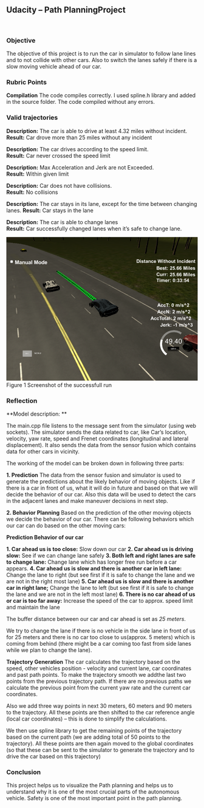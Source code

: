 ## Udacity – Path PlanningProject

 
### Objective
The objective of this project is to run the car in simulator to follow lane lines and to not collide with other cars. Also to switch the lanes safely if there is a slow moving vehicle ahead of our car.

### Rubric Points
**Compilation** The code compiles correctly.
I used spline.h library and added in the source folder. The code compiled without any errors.

### Valid trajectories
**Description:** The car is able to drive at least 4.32 miles without incident.	
**Result:** Car drove more than 25 miles without any incident

**Description:** The car drives according to the speed limit.	
**Result:** Car never crossed the speed limit

**Description:** Max Acceleration and Jerk are not Exceeded.	
**Result:** Within given limit

**Description:** Car does not have collisions.	
**Result:** No collisions

**Description:** The car stays in its lane, except for the time between changing lanes.	
**Result:** Car stays in the lane

**Description:** The car is able to change lanes	
**Result:** Car successfully changed lanes when it’s safe to change lane.


![png](pic.png) 
Figure 1 Screenshot of the successfull run

### Reflection
**Model description: **

The main.cpp file listens to the message sent from the simulator (using web sockets). The simulator sends the data related to car, like Car’s location, velocity, yaw rate, speed and Frenet coordinates (longitudinal and lateral displacement). It also sends the data from the sensor fusion which contains data for other cars in vicinity.

The working of the model can be broken down in following three parts:

**1. Prediction**
The data from the sensor fusion and simulator is used to generate the predictions about the likely behavior of moving objects. Like if there is a car in front of us, what it will do in future and based on that we will decide the behavior of our car. Also this data will be used to detect the cars in the adjacent lanes and make maneuver decisions in next step.

**2. Behavior Planning**
Based on the prediction of the other moving objects we decide the behavior of our car. There can be following behaviors which our car can do based on the other moving cars:

**Prediction	Behavior of our car**

**1. Car ahead us is too close:**	Slow down our car
**2. Car ahead us is driving slow:**	See if we can change lane safely
**3. Both left and right lanes are safe to change lane:**	Change lane which has longer free run before a car appears.
**4. Car ahead us is slow and there is another car in left lane:**	Change the lane to right (but see first if it is safe to change the lane and we are not in the right most lane)
**5. Car ahead us is slow and there is another car in right lane;**	Change the lane to left (but see first if it is safe to change the lane and we are not in the left most lane)
**6. There is no car ahead of us or car is too far away:**	Increase the speed of the car to approx. speed limit and maintain the lane

The buffer distance between our car and car ahead is set as *25 meters*.

We try to change the lane if there is no vehicle in the side lane in front of us for 25 meters and there is no car too close to us(approx. 5 meters) which is coming from behind (there might be a car coming too fast from side lanes while we plan to change the lane).

**Trajectory Generation**
The car calculates the trajectory based on the speed, other vehicles position - velocity and current lane, car coordinates and past path points. To make the trajectory smooth we addthe last two points from the previous trajectory path. If there are no previous paths we calculate the previous point from the current yaw rate and the current car coordinates. 

Also we add three way points in next 30 meters, 60 meters and 90 meters to the trajectory. All these points are then shifted to the car reference angle (local car coordinates) – this is done to simplify the calculations.

We then use spline library to get the remaining points of the trajectory based on the current path (we are adding total of 50 points to the trajectory). All these points are then again moved to the global coordinates (so that these can be sent to the simulator to generate the trajectory and to drive the car based on this trajectory)

### Conclusion
This project helps us to visualize the Path planning and helps us to understand why it is one of the most crucial parts of the autonomous vehicle. Safety is one of the most important point in the path planning.

